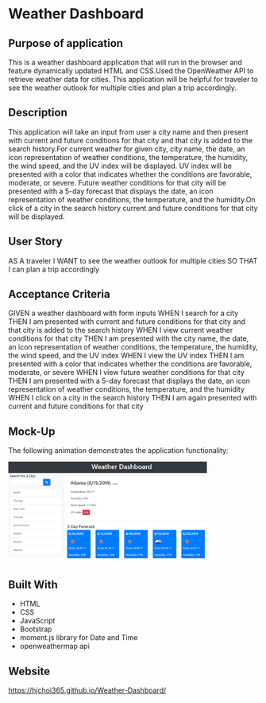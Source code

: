 # Weather Dashboard

## Purpose of application
This is a weather dashboard application that will run in the browser and feature dynamically updated HTML and CSS.Used the OpenWeather API to retrieve weather data for cities. This application will be helpful for traveler to see the weather outlook for multiple cities and plan a trip accordingly.

## Description
This application will take an input from user a city name and then present with current and future conditions for that city and that city is added to the search history.For current weather for given city, city name, the date, an icon representation of weather conditions, the temperature, the humidity, the wind speed, and the UV index will be displayed.
UV index will be presented with a color that indicates whether the conditions are favorable, moderate, or severe.
Future weather conditions for that city will be presented with a 5-day forecast that displays the date, an icon representation of weather conditions, the temperature, and the humidity.On click of a city in the search history current and future conditions for that city will be displayed.



## User Story
AS A traveler
I WANT to see the weather outlook for multiple cities
SO THAT I can plan a trip accordingly


## Acceptance Criteria
GIVEN a weather dashboard with form inputs
WHEN I search for a city
THEN I am presented with current and future conditions for that city and that city is added to the search history
WHEN I view current weather conditions for that city
THEN I am presented with the city name, the date, an icon representation of weather conditions, the temperature, the humidity, the wind speed, and the UV index
WHEN I view the UV index
THEN I am presented with a color that indicates whether the conditions are favorable, moderate, or severe
WHEN I view future weather conditions for that city
THEN I am presented with a 5-day forecast that displays the date, an icon representation of weather conditions, the temperature, and the humidity
WHEN I click on a city in the search history
THEN I am again presented with current and future conditions for that city


## Mock-Up
The following animation demonstrates the application functionality:

<div>
    <img src="./assets/images/mockup.png" width="400px"/> 
</div>

## Built With
* HTML
* CSS
* JavaScript
* Bootstrap
* moment.js library for Date and Time
* openweathermap api

## Website
https://hjchoi365.github.io/Weather-Dashboard/
